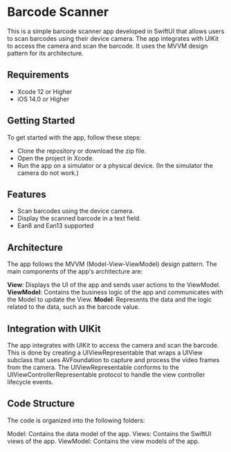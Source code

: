 # Barcode Scanner


This is a simple barcode scanner app developed in SwiftUI that allows users to scan barcodes using their device camera. The app integrates with UIKit to access the camera and scan the barcode. It uses the MVVM design pattern for its architecture.


## Requirements

- Xcode 12 or Higher
- iOS 14.0 or Higher



## Getting Started

To get started with the app, follow these steps:

- Clone the repository or download the zip file.
- Open the project in Xcode.
- Run the app on a simulator or a physical device. (In the simulator the camera do not work.)

## Features

- Scan barcodes using the device camera.
- Display the scanned barcode in a text field.
- Ean8 and Ean13 supported


## Architecture

The app follows the MVVM (Model-View-ViewModel) design pattern. The main components of the app's architecture are:

**View**: Displays the UI of the app and sends user actions to the ViewModel.
**ViewModel**: Contains the business logic of the app and communicates with the Model to update the View.
**Model**: Represents the data and the logic related to the data, such as the barcode value.

## Integration with UIKit

The app integrates with UIKit to access the camera and scan the barcode. This is done by creating a UIViewRepresentable that wraps a UIView subclass that uses AVFoundation to capture and process the video frames from the camera. The UIViewRepresentable conforms to the UIViewControllerRepresentable protocol to handle the view controller lifecycle events.

## Code Structure

The code is organized into the following folders:

Model: Contains the data model of the app.
Views: Contains the SwiftUI views of the app.
ViewModel: Contains the view models of the app.
